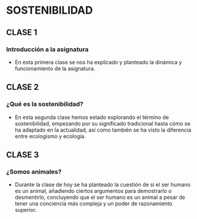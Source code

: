 # SOSTENIBILIDAD
## CLASE 1
### Introducción a la asignatura

- En esta primera clase se nos ha explicado y planteado la dinámica y funcionamiento de la asignatura.

## CLASE 2
### ¿Qué es la sostenibilidad?

- En esta segunda clase hemos estado explorando el término de sostenibilidad, empezando por su significado tradicional hasta cómo se ha adaptado en la actualidad, así como también se ha visto la diferencia entre ecologismo y ecología.

## CLASE 3
### ¿Somos animales?

- Durante la clase de hoy se ha planteado la cuestión de si el ser humano es un animal, añadiendo ciertos argumentos para demostrarlo o desmentirlo, concluyendo que el ser humano es un animal a pesar de tener una conciencia más compleja y un poder de razonamiento superior.